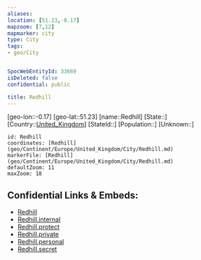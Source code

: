 ```yaml
---
aliases: 
location: [51.23,-0.17]
mapzoom: [7,12] 
mapmarker: city 
type: City
tags:
- geo/City


SpocWebEntityId: 33669
isDeleted: false
confidential: public

title: Redhill
---
```

[geo-lon::-0.17]
[geo-lat::51.23]
[name::Redhill]
[State::]
[Country::[United_Kingdom](geo/Continent/Europe/United_Kingdom.md)]
[StateId::]
[Population::]
[Unknown::]


```leaflet
id: Redhill
coordinates: [Redhill](geo/Continent/Europe/United_Kingdom/City/Redhill.md)
markerFile: [Redhill](geo/Continent/Europe/United_Kingdom/City/Redhill.md)
defaultZoom: 11 
maxZoom: 18
```


## Confidential Links & Embeds: 
- [Redhill](../../../../../../_public/geo/Continent/Europe/United_Kingdom/City/Redhill.md) 
- [Redhill.internal](../../../../../../_internal/geo/Continent/Europe/United_Kingdom/City/Redhill.internal.md) 
- [Redhill.protect](../../../../../../_protect/geo/Continent/Europe/United_Kingdom/City/Redhill.protect.md) 
- [Redhill.private](../../../../../../_private/geo/Continent/Europe/United_Kingdom/City/Redhill.private.md) 
- [Redhill.personal](../../../../../../_personal/geo/Continent/Europe/United_Kingdom/City/Redhill.personal.md) 
- [Redhill.secret](../../../../../../_secret/geo/Continent/Europe/United_Kingdom/City/Redhill.secret.md) 
